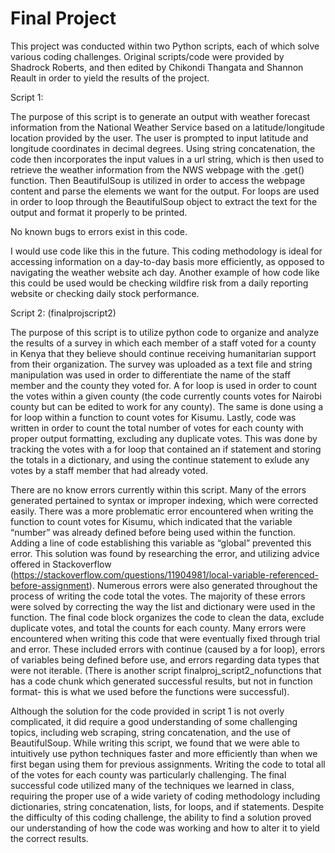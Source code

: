 # Final Project
This project was conducted within two Python scripts, each of which solve various coding challenges. Original scripts/code were provided by Shadrock Roberts, and then edited by Chikondi Thangata and Shannon Reault in order to yield the results of the project.

Script 1:

The purpose of this script is to generate an output with weather forecast information from the National Weather Service based on a latitude/longitude location provided by the user. The user is prompted to input latitude and longitude coordinates in decimal degrees. Using string concatenation, the code then incorporates the input values in a url string, which is then used to retrieve the weather information from the NWS webpage with the .get() function. Then BeautifulSoup is utilized in order to access the webpage content and parse the elements we want for the output. For loops are used in order to loop through the BeautifulSoup object to extract the text for the output and format it properly to be printed.

No known bugs to errors exist in this code.

I would use code like this in the future. This coding methodology is ideal for accessing information on a day-to-day basis more efficiently, as opposed to navigating the weather website ach day. Another example of how code like this could be used would be checking wildfire risk from a daily reporting website or checking daily stock performance.

Script 2: (finalprojscript2)

The purpose of this script is to utilize python code to organize and analyze the results of a survey in which each member of a staff voted for a county in Kenya that they believe should continue receiving humanitarian support from their organization. The survey was uploaded as a text file and string manipulation was used in order to differentiate the name of the staff member and the county they voted for. A for loop is used in order to count the votes within a given county (the code currently counts votes for Nairobi county but can be edited to work for any county). The same is done using a for loop within a function to count votes for Kisumu. Lastly, code was written in order to count the total number of votes for each county with proper output formatting, excluding any duplicate votes. This was done by tracking the votes with a for loop that contained an if statement and storing the totals in a dictionary, and using the continue statement to exlude any votes by a staff member that had already voted.

There are no know errors currently within this script. Many of the errors generated pertained to syntax or improper indexing, which were corrected easily. There was a more problematic error encountered when writing the function to count votes for Kisumu, which indicated that the variable “number” was already defined before being used within the function. Adding a line of code establishing this variable as “global” prevented this error. This solution was found by researching the error, and utilizing advice offered in Stackoverflow (https://stackoverflow.com/questions/11904981/local-variable-referenced-before-assignment). Numerous errors were also generated throughout the process of writing the code total the votes. The majority of these errors were solved by correcting the way the list and dictionary were used in the function. The final code block organizes the code to clean the data, exclude duplicate votes, and total the counts for each county. Many errors were encountered when writing this code that were eventually fixed through trial and error. These included errors with continue (caused by a for loop), errors of variables being defined before use, and errors regarding data types that were not iterable. (There is another script finalproj_script2_nofunctions that has a code chunk which generated successful results, but not in function format- this is what we used before the functions were successful).

Although the solution for the code provided in script 1 is not overly complicated, it did require a good understanding of some challenging topics, including web scraping, string concatenation, and the use of BeautifulSoup. While writing this script, we found that we were able to intuitively use python techniques faster and more efficiently than when we first began using them for previous assignments. Writing the code to total all of the votes for each county was particularly challenging. The final successful code utilized many of the techniques we learned in class, requiring the proper use of a wide variety of coding methodology including dictionaries, string concatenation, lists, for loops, and if statements. Despite the difficulty of this coding challenge, the ability to find a solution proved our understanding of how the code was working and how to alter it to yield the correct results.
